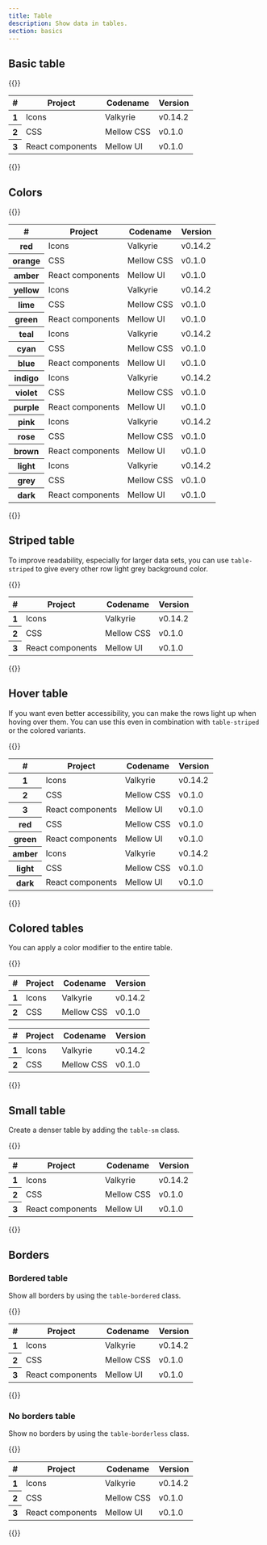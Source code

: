 ```yaml
---
title: Table
description: Show data in tables.
section: basics
---
```


## Basic table
{{<example>}}
<table class="table">
  <thead>
    <tr>
      <th scope="col">#</th>
      <th scope="col">Project</th>
      <th scope="col">Codename</th>
      <th scope="col">Version</th>
    </tr>
  </thead>
  <tbody>
    <tr>
      <th scope="row">1</th>
      <td>Icons</td>
      <td>Valkyrie</td>
      <td>v0.14.2</td>
    </tr>
    <tr>
      <th scope="row">2</th>
      <td>CSS</td>
      <td>Mellow CSS</td>
      <td>v0.1.0</td>
    </tr>
    <tr>
      <th scope="row">3</th>
      <td>React components</td>
      <td>Mellow UI</td>
      <td>v0.1.0</td>
    </tr>
  </tbody>
</table>
{{</example>}}

## Colors
{{<example>}}
<table class="table">
  <thead>
    <tr>
      <th scope="col">#</th>
      <th scope="col">Project</th>
      <th scope="col">Codename</th>
      <th scope="col">Version</th>
    </tr>
  </thead>
  <tbody>
    <tr class="red">
      <th scope="row">red</th>
      <td>Icons</td>
      <td>Valkyrie</td>
      <td>v0.14.2</td>
    </tr>
    <tr class="orange">
      <th scope="row">orange</th>
      <td>CSS</td>
      <td>Mellow CSS</td>
      <td>v0.1.0</td>
    </tr>
    <tr class="amber">
      <th scope="row">amber</th>
      <td>React components</td>
      <td>Mellow UI</td>
      <td>v0.1.0</td>
    </tr>
    <tr class="yellow">
      <th scope="row">yellow</th>
      <td>Icons</td>
      <td>Valkyrie</td>
      <td>v0.14.2</td>
    </tr>
    <tr class="lime">
      <th scope="row">lime</th>
      <td>CSS</td>
      <td>Mellow CSS</td>
      <td>v0.1.0</td>
    </tr>
    <tr class="green">
      <th scope="row">green</th>
      <td>React components</td>
      <td>Mellow UI</td>
      <td>v0.1.0</td>
    </tr>
    <tr class="teal">
      <th scope="row">teal</th>
      <td>Icons</td>
      <td>Valkyrie</td>
      <td>v0.14.2</td>
    </tr>
    <tr class="cyan">
      <th scope="row">cyan</th>
      <td>CSS</td>
      <td>Mellow CSS</td>
      <td>v0.1.0</td>
    </tr>
    <tr class="blue">
      <th scope="row">blue</th>
      <td>React components</td>
      <td>Mellow UI</td>
      <td>v0.1.0</td>
    </tr>
    <tr class="indigo">
      <th scope="row">indigo</th>
      <td>Icons</td>
      <td>Valkyrie</td>
      <td>v0.14.2</td>
    </tr>
    <tr class="violet">
      <th scope="row">violet</th>
      <td>CSS</td>
      <td>Mellow CSS</td>
      <td>v0.1.0</td>
    </tr>
    <tr class="purple">
      <th scope="row">purple</th>
      <td>React components</td>
      <td>Mellow UI</td>
      <td>v0.1.0</td>
    </tr>
    <tr class="pink">
      <th scope="row">pink</th>
      <td>Icons</td>
      <td>Valkyrie</td>
      <td>v0.14.2</td>
    </tr>
    <tr class="rose">
      <th scope="row">rose</th>
      <td>CSS</td>
      <td>Mellow CSS</td>
      <td>v0.1.0</td>
    </tr>
    <tr class="brown">
      <th scope="row">brown</th>
      <td>React components</td>
      <td>Mellow UI</td>
      <td>v0.1.0</td>
    </tr>
    <tr class="light">
      <th scope="row">light</th>
      <td>Icons</td>
      <td>Valkyrie</td>
      <td>v0.14.2</td>
    </tr>
    <tr class="grey">
      <th scope="row">grey</th>
      <td>CSS</td>
      <td>Mellow CSS</td>
      <td>v0.1.0</td>
    </tr>
    <tr class="dark">
      <th scope="row">dark</th>
      <td>React components</td>
      <td>Mellow UI</td>
      <td>v0.1.0</td>
    </tr>
  </tbody>
</table>
{{</example>}}

## Striped table
To improve readability, especially for larger data sets, you can use `table-striped` to give every other row light grey background color.

{{<example>}}
<table class="table table-striped">
  <thead>
    <tr>
      <th scope="col">#</th>
      <th scope="col">Project</th>
      <th scope="col">Codename</th>
      <th scope="col">Version</th>
    </tr>
  </thead>
  <tbody>
    <tr>
      <th scope="row">1</th>
      <td>Icons</td>
      <td>Valkyrie</td>
      <td>v0.14.2</td>
    </tr>
    <tr>
      <th scope="row">2</th>
      <td>CSS</td>
      <td>Mellow CSS</td>
      <td>v0.1.0</td>
    </tr>
    <tr>
      <th scope="row">3</th>
      <td>React components</td>
      <td>Mellow UI</td>
      <td>v0.1.0</td>
    </tr>
  </tbody>
</table>
{{</example>}}

## Hover table
If you want even better accessibility, you can make the rows light up when hoving over them. You can use this even in combination with `table-striped` or the colored variants.

{{<example>}}
<table class="table table-striped table-hover">
  <thead>
    <tr>
      <th scope="col">#</th>
      <th scope="col">Project</th>
      <th scope="col">Codename</th>
      <th scope="col">Version</th>
    </tr>
  </thead>
  <tbody>
    <tr>
      <th scope="row">1</th>
      <td>Icons</td>
      <td>Valkyrie</td>
      <td>v0.14.2</td>
    </tr>
    <tr>
      <th scope="row">2</th>
      <td>CSS</td>
      <td>Mellow CSS</td>
      <td>v0.1.0</td>
    </tr>
    <tr>
      <th scope="row">3</th>
      <td>React components</td>
      <td>Mellow UI</td>
      <td>v0.1.0</td>
    </tr>
    <tr class="red">
      <th scope="row">red</th>
      <td>CSS</td>
      <td>Mellow CSS</td>
      <td>v0.1.0</td>
    </tr>
    <tr class="green">
      <th scope="row">green</th>
      <td>React components</td>
      <td>Mellow UI</td>
      <td>v0.1.0</td>
    </tr>
    <tr class="amber">
      <th scope="row">amber</th>
      <td>Icons</td>
      <td>Valkyrie</td>
      <td>v0.14.2</td>
    </tr>
    <tr class="light">
      <th scope="row">light</th>
      <td>CSS</td>
      <td>Mellow CSS</td>
      <td>v0.1.0</td>
    </tr>
    <tr class="dark">
      <th scope="row">dark</th>
      <td>React components</td>
      <td>Mellow UI</td>
      <td>v0.1.0</td>
    </tr>
  </tbody>
</table>
{{</example>}}

## Colored tables
You can apply a color modifier to the entire table.

{{<example>}}
<table class="table table-striped table-hover red mb-3">
  <thead>
    <tr>
      <th scope="col">#</th>
      <th scope="col">Project</th>
      <th scope="col">Codename</th>
      <th scope="col">Version</th>
    </tr>
  </thead>
  <tbody>
    <tr>
      <th scope="row">1</th>
      <td>Icons</td>
      <td>Valkyrie</td>
      <td>v0.14.2</td>
    </tr>
    <tr>
      <th scope="row">2</th>
      <td>CSS</td>
      <td>Mellow CSS</td>
      <td>v0.1.0</td>
    </tr>
  </tbody>
</table>
<table class="table table-striped table-hover dark">
  <thead>
    <tr>
      <th scope="col">#</th>
      <th scope="col">Project</th>
      <th scope="col">Codename</th>
      <th scope="col">Version</th>
    </tr>
  </thead>
  <tbody>
    <tr>
      <th scope="row">1</th>
      <td>Icons</td>
      <td>Valkyrie</td>
      <td>v0.14.2</td>
    </tr>
    <tr>
      <th scope="row">2</th>
      <td>CSS</td>
      <td>Mellow CSS</td>
      <td>v0.1.0</td>
    </tr>
  </tbody>
</table>
{{</example>}}

## Small table
Create a denser table by adding the `table-sm` class.

{{<example>}}
<table class="table table-striped table-sm">
  <thead>
    <tr>
      <th scope="col">#</th>
      <th scope="col">Project</th>
      <th scope="col">Codename</th>
      <th scope="col">Version</th>
    </tr>
  </thead>
  <tbody>
    <tr>
      <th scope="row">1</th>
      <td>Icons</td>
      <td>Valkyrie</td>
      <td>v0.14.2</td>
    </tr>
    <tr>
      <th scope="row">2</th>
      <td>CSS</td>
      <td>Mellow CSS</td>
      <td>v0.1.0</td>
    </tr>
    <tr>
      <th scope="row">3</th>
      <td>React components</td>
      <td>Mellow UI</td>
      <td>v0.1.0</td>
    </tr>
  </tbody>
</table>
{{</example>}}

## Borders
### Bordered table
Show all borders by using the `table-bordered` class.

{{<example>}}
<table class="table table-bordered">
  <thead>
    <tr>
      <th scope="col">#</th>
      <th scope="col">Project</th>
      <th scope="col">Codename</th>
      <th scope="col">Version</th>
    </tr>
  </thead>
  <tbody>
    <tr>
      <th scope="row">1</th>
      <td>Icons</td>
      <td>Valkyrie</td>
      <td>v0.14.2</td>
    </tr>
    <tr>
      <th scope="row">2</th>
      <td>CSS</td>
      <td>Mellow CSS</td>
      <td>v0.1.0</td>
    </tr>
    <tr>
      <th scope="row">3</th>
      <td>React components</td>
      <td>Mellow UI</td>
      <td>v0.1.0</td>
    </tr>
  </tbody>
</table>
{{</example>}}

### No borders table
Show no borders by using the `table-borderless` class.

{{<example>}}
<table class="table table-borderless">
  <thead>
    <tr>
      <th scope="col">#</th>
      <th scope="col">Project</th>
      <th scope="col">Codename</th>
      <th scope="col">Version</th>
    </tr>
  </thead>
  <tbody>
    <tr>
      <th scope="row">1</th>
      <td>Icons</td>
      <td>Valkyrie</td>
      <td>v0.14.2</td>
    </tr>
    <tr>
      <th scope="row">2</th>
      <td>CSS</td>
      <td>Mellow CSS</td>
      <td>v0.1.0</td>
    </tr>
    <tr>
      <th scope="row">3</th>
      <td>React components</td>
      <td>Mellow UI</td>
      <td>v0.1.0</td>
    </tr>
  </tbody>
</table>
{{</example>}}

